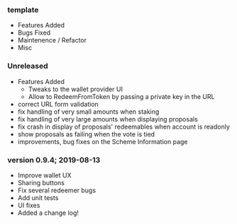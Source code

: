 ### template
  - Features Added
  - Bugs Fixed
  - Maintenence / Refactor
  - Misc

### Unreleased
  - Features Added
    - Tweaks to the wallet provider UI
    - Allow to RedeemFromToken by passing a private key in the URL
  - correct URL form validation
  - fix handling of very small amounts when staking
  - fix handling of very large amounts when displaying proposals
  - fix crash in display of proposals' redeemables when account is readonly
  - show proposals as failing when the vote is tied
  - improvements, bug fixes on the Scheme Information page

### version 0.9.4; 2019-08-13

  - Improve wallet UX
  - Sharing buttons
  - Fix several redeemer bugs
  - Add unit tests
  - UI fixes
  - Added a change log!
